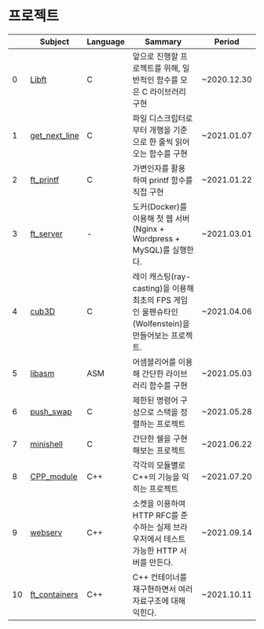 # 프로젝트
|| Subject | Language| Sammary | Period |
|--- |---| --- | --- | --- |
0| [Libft](https://github.com/jinbekim/42Seoul/tree/main/libft)  |C| 앞으로 진행할 프로젝트를 위해, 일반적인 함수를 모은 C 라이브러리 구현 | ~2020.12.30 |
1| [get_next_line](https://github.com/jinbekim/42Seoul/tree/main/get_next_line) |C| 파일 디스크립터로부터 개행을 기준으로 한 줄씩 읽어오는 함수를 구현  | ~2021.01.07 |
2| [ft_printf](https://github.com/jinbekim/42Seoul/tree/main/ft_printf)  |C| 가변인자를 활용 하여 printf 함수를 직접 구현 | ~2021.01.22 |
3| [ft_server](https://github.com/jinbekim/42Seoul/tree/main/ft_server)  |-| 도커(Docker)를 이용해 첫 웹 서버(Nginx + Wordpress + MySQL)를 실행한다. | ~2021.03.01 |
4| [cub3D](https://github.com/jinbekim/42Seoul/tree/main/cub3D)  |C| 레이 캐스팅(ray-casting)을 이용해 최초의 FPS 게임인 울펜슈타인(Wolfenstein)을 만들어보는 프로젝트. | ~2021.04.06 |
5| [libasm](https://github.com/jinbekim/42Seoul/tree/main/libasm)  |ASM| 어셈블리어를 이용해 간단한 라이브러리 함수를 구현 | ~2021.05.03 |
6| [push_swap](https://github.com/jinbekim/42Seoul/tree/main/push_swap)  |C| 제한된 명령어 구성으로 스택을 정렬하는 프로젝트 | ~2021.05.28 |
7| [minishell](https://github.com/jinbekim/42Seoul/tree/main/minishell)  |C| 간단한 쉘을 구현해보는 프로젝트 | ~2021.06.22 |
8| [CPP_module](https://github.com/jinbekim/42Seoul/tree/main/CPP_modules)  |C++| 각각의 모듈별로 C++의 기능을 익히는 프로젝트 | ~2021.07.20 |
9| [webserv](https://github.com/socketsocket/passive_team)  |C++| 소켓을 이용하여 HTTP RFC를 준수하는 실제 브라우저에서 테스트 가능한 HTTP 서버를 만든다. | ~2021.09.14 |
10| [ft_containers](https://github.com/jinbekim/42Seoul/tree/main/ft_containers) |C++| 	C++ 컨테이너를 재구현하면서 여러 자료구조에 대해 익힌다. | ~2021.10.11 |
